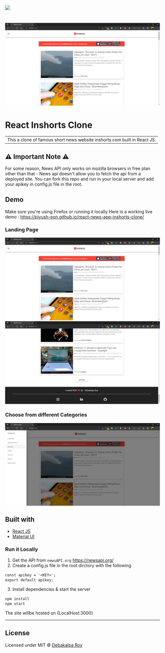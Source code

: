 <div allign="center">
    <img width="400px" src='https://assets.inshorts.com/website_assets/images/logo_inshorts.png'>
<div/>

# ![React Inshorts Clone](public/1.png)
# React Inshorts Clone
<table>
<tr>
<td>
  This a clone of famous short news website inshorts.com built in React JS.
</td>
</tr>
</table>

## ⚠️ Important Note ⚠️
For some reason, News API only works on mozilla browsers in free plan other than that -
News api doesn't allow you to fetch the api from a deployed site. You can fork this repo and run in your local server and add your apikey in config.js file in the root.

## Demo
Make sure you're using Firefox or running it locally
Here is a working live demo : https://piyush-eon.github.io/react-news-app-inshorts-clone/

### Landing Page

<img width="600px" src='public/1.png'>
<img width="600px" src='public/3.png'>

### Choose from different Categories

<img width="600px" src='public/2.png'>

## Built with 

- [React JS](https://reactjs.org/)
- [Material UI](https://material-ui.com/)

### Run it Locally

1. Get the API from ```newsAPI.org``` https://newsapi.org/
2. Create a config.js file in the root dirctory with the following
```
const apikey = '<KEY>';
export default apikey;
```
3. Install dependencies & start the server
```
npm install
npm start
```
The site willbe hosted on {LocalHost:3000}

---

## License

 Licensed under MIT © [Debakalpa Roy](https://github.com/DivineRoot)